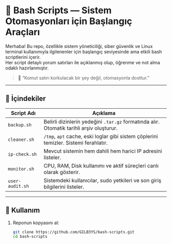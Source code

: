 # 🐧 Bash Scripts — Sistem Otomasyonları için Başlangıç Araçları

Merhaba! Bu repo, özellikle sistem yöneticiliği, siber güvenlik ve Linux terminal kullanımıyla ilgilenenler için başlangıç seviyesinde ama etkili bash scriptlerini içerir.  
Her script detaylı yorum satırları ile açıklanmış olup, öğrenme ve not alma odaklı hazırlanmıştır.

> 🧠 “Komut satırı korkulacak bir şey değil, otomasyonla dosttur.”  

---

## 📁 İçindekiler

| Script Adı         | Açıklama |
|--------------------|----------|
| `backup.sh`        | Belirli dizinlerin yedeğini `.tar.gz` formatında alır. Otomatik tarihli arşiv oluşturur. |
| `cleaner.sh`       | `/tmp`, `apt` cache, eski loglar gibi sistem çöplerini temizler. Sistemi ferahlatır. |
| `ip-check.sh`      | Mevcut sistemin hem dahili hem harici IP adresini listeler. |
| `monitor.sh`       | CPU, RAM, Disk kullanımı ve aktif süreçleri canlı olarak gösterir. |
| `user-audit.sh`    | Sistemdeki kullanıcılar, sudo yetkileri ve son giriş bilgilerini listeler. |

---

## 🚀 Kullanım

1. Reponun kopyasını al:
   ```bash
   git clone https://github.com/GILB3YS/bash-scripts.git
   cd bash-scripts
